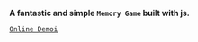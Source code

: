 **A fantastic and simple `Memory Game` built with js.**

[`Online Demoi`](https://abdullahiqbal2021.github.io/Memory-Game.github.io/)
